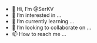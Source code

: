 - 👋 Hi, I’m @SerKV
- 👀 I’m interested in ...
- 🌱 I’m currently learning ...
- 💞️ I’m looking to collaborate on ...
- 📫 How to reach me ...

<!---
SerKV/SerKV is a ✨ special ✨ repository because its `README.md` (this file) appears on your GitHub profile.
You can click the Preview link to take a look at your changes.
--->
